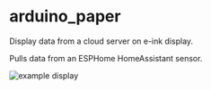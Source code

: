# arduino_paper

Display data from a cloud server on e-ink display.

Pulls data from an ESPHome HomeAssistant sensor.

![example display](https://user-images.githubusercontent.com/64463/178087486-2210454a-54a8-4ebd-94c2-cc508426ca28.jpg)
